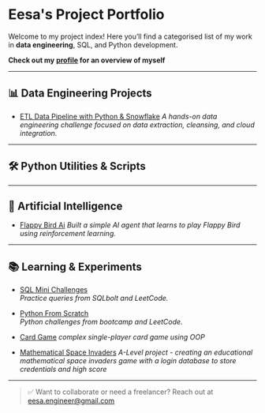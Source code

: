# Eesa's Project Portfolio

Welcome to my project index! Here you’ll find a categorised list of my work in **data engineering**, SQL, and Python development.

**Check out my [profile](https://github.com/Eesa2004) for an overview of myself** 

---

## 📊 Data Engineering Projects
- [ETL Data Pipeline with Python & Snowflake](https://github.com/Eesa2004/ETL-Data-Pipeline-with-Python-Snowflake)
  *A hands-on data engineering challenge focused on data extraction, cleansing, and cloud integration.*
---

## 🛠️ Python Utilities & Scripts

---

## 🧠 Artificial Intelligence 
- [Flappy Bird Ai](https://github.com/Eesa2004/Flappy-Bird-Ai)
  *Built a simple AI agent that learns to play Flappy Bird using reinforcement learning.*

---

## 📚 Learning & Experiments

- [SQL Mini Challenges](https://github.com/Eesa2004/sql-challenges)  
  *Practice queries from SQLbolt and LeetCode.*

- [Python From Scratch](https://github.com/Eesa2004/python-from-scratch)  
  *Python challenges from bootcamp and LeetCode.*

- [Card Game](https://github.com/Eesa2004/card-game)
  *complex single-player card game using OOP*
  
- [Mathematical Space Invaders](https://github.com/Eesa2004/Mathematical-Space_Invaders)
  *A-Level project - creating an educational mathematical space invaders game with a login database to store credentials and high score*

---

> ✅ Want to collaborate or need a freelancer? Reach out at [eesa.engineer@gmail.com](mailto:eesa.engineer@gmail.com)

